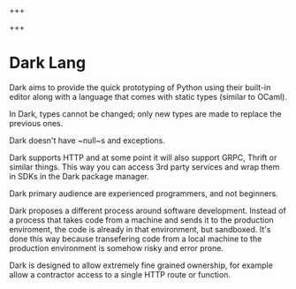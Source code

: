 
+++

+++
# Dark Lang

Dark aims to provide the quick prototyping of Python using their built-in editor along with a language that comes with static types (similar to OCaml).

In Dark, types cannot be changed; only new types are made to replace the previous ones.

Dark doesn't have ~null~s and exceptions.

Dark supports HTTP and at some point it will also support GRPC, Thrift or similar things. This way you can access 3rd party services and wrap them in SDKs in the Dark package manager.

Dark primary audience are experienced programmers, and not beginners.

Dark proposes a different process around software development. Instead of a process that takes code from a machine and sends it to the production enviroment, the code is already in that environment, but sandboxed. It's done this way because transefering code from a local machine to the production environment is somehow risky and error prone.

Dark is designed to allow extremely fine grained ownership, for example allow a contractor access to a single HTTP route or function.

